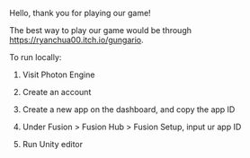 Hello, thank you for playing our game!

The best way to play our game would be through https://ryanchua00.itch.io/gungario.

To run locally:

1) Visit Photon Engine 

2) Create an account

3) Create a new app on the dashboard, and copy the app ID

4) Under Fusion > Fusion Hub > Fusion Setup, input ur app ID

5) Run Unity editor
 
 
